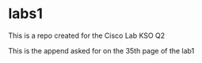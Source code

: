 # labs1
This is a repo created for the Cisco Lab KSO Q2



This is the append asked for on the 35th page of the lab1
